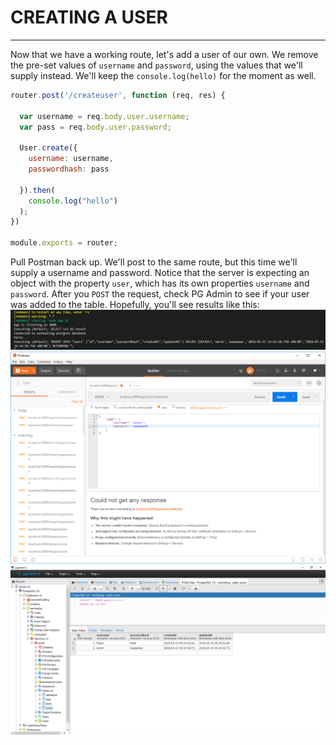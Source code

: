 # CREATING A USER
---

Now that we have a working route, let's add a user of our own. We remove the pre-set values of `username` and `password`, using the values that we'll supply instead. We'll keep the `console.log(hello)` for the moment as well. 
```js
router.post('/createuser', function (req, res) {

  var username = req.body.user.username;
  var pass = req.body.user.password;

  User.create({
    username: username,
    passwordhash: pass

  }).then(
    console.log("hello")
  );
})

module.exports = router;
```
Pull Postman back up. We'll post to the same route, but this time we'll supply a username and password. Notice that the server is expecting an object with the property `user`, which has its own properties `username` and `password`. After you `POST` the request, check PG Admin to see if your user was added to the table. Hopefully, you'll see results like this: <br>
![console](../assets/step2Console.png)
![Postman](../assets/step2Postman.png)
![Database](../assets/step2Database.png)
